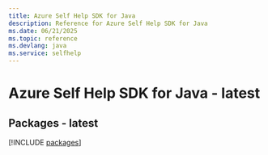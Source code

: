 ```yaml
---
title: Azure Self Help SDK for Java
description: Reference for Azure Self Help SDK for Java
ms.date: 06/21/2025
ms.topic: reference
ms.devlang: java
ms.service: selfhelp
---
```

# Azure Self Help SDK for Java - latest
## Packages - latest
[!INCLUDE [packages](self-help-index.md)]